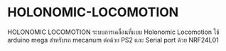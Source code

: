 # HOLONOMIC-LOCOMOTION
HOLONOMIC LOCOMOTION
ระบบการเคลื่อนที่เเบบ Holonomic Locomotion ใช้ arduino mega สำหรับรถ mecanum ต่อด้วย PS2 เเละ Serial port ด้วย NRF24L01
